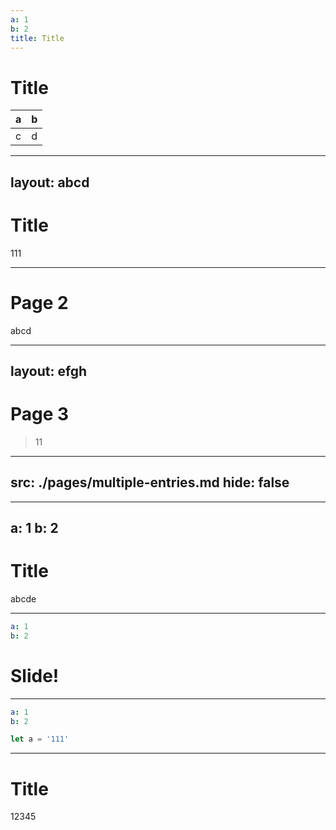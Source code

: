 ```yaml
---
a: 1
b: 2
title: Title
---
```


# Title

| a   | b   |
| --- | --- |
| c   | d   |

---
layout: abcd
---

# Title

111

---

# Page 2

abcd

---
layout: efgh
---

# Page 3

> 11

<!--
Note!!!!!!!!!!!!!!!!!!!!!!!!!!!!!!!!!!!!!!!!!!!!!!!!!!!!!!!!
-->

---
src: ./pages/multiple-entries.md
hide: false
---

---
a: 1
b: 2
---

# Title

abcde

---

```yaml
a: 1
b: 2
```

# Slide!

---

```yaml
a: 1
b: 2
```

```ts
let a = '111'
```

---

# Title

12345
